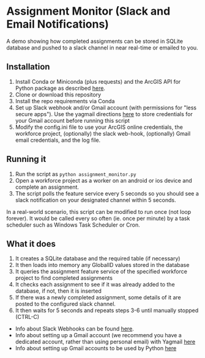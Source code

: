 # Assignment Monitor (Slack and Email Notifications)
A demo showing how completed assignments can be stored in SQLite database and pushed to a slack channel in near real-time or emailed to you.

## Installation

1. Install Conda or Miniconda (plus requests) and the ArcGIS API for Python package as described [here](https://developers.arcgis.com/python/guide/install-and-set-up/).
2. Clone or download this repository
3. Install the repo requirements via Conda
4. Set up Slack webhook and/or Gmail account (with permissions for "less secure apps"). Use the yagmail directions [here](https://github.com/kootenpv/yagmail#username-and-password) to store credentials for your Gmail account before running this script
5. Modify the config.ini file to use your ArcGIS online credentials, the workforce project, (optionally) the slack web-hook, (optionally) Gmail email credentials, and the log file.

## Running it

1. Run the script as `python assignment_monitor.py`
2. Open a workforce project as a worker on an android or ios device and complete an assignment. 
3. The script polls the feature service every 5 seconds so you should see a slack notification on your designated channel within 5 seconds.

In a real-world scenario, this script can be modified to run once (not loop forever). It would be called every so often (ie. once per minute) by a task scheduler such as Windows Task Scheduler or Cron.

## What it does

1. It creates a SQLite database and the required table (if necessary)
2. It then loads into memory any GlobalID values stored in the database
3. It queries the assignment feature service of the specified workforce project to find completed assignments
4. It checks each assignment to see if it was already added to the database, if not, then it is inserted
5. If there was a newly completed assignment, some details of it are posted to the configured slack channel.
6. It then waits for 5 seconds and repeats steps 3-6 until manually stopped (CTRL-C)

- Info about Slack Webhooks can be found [here](https://api.slack.com/incoming-webhooks).
- Info about setting up a Gmail account (we recommend you have a dedicated account, rather than using personal email) with Yagmail [here](https://github.com/kootenpv/yagmail#username-and-password)
- Info about setting up Gmail accounts to be used by Python [here](https://realpython.com/python-send-email/)   
